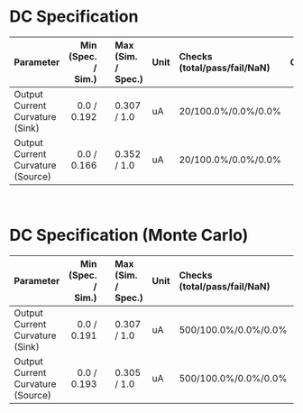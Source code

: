 
# DC Specification<br>

| Parameter | Min (Spec. / Sim.) |      | Max (Sim. / Spec.) | Unit | Checks (total/pass/fail/NaN) | Comment |
| :-------- | -----------------: | :--: | :----------------- | :--- | :--------------------------- | ------- |
| Output Current Curvature (Sink) | 0.0 / 0.192 | <svg height="20" width="150"><polyline points="3.0,3,3.0,17,147.0,17,147.0,3" style="fill:none;stroke:gray;stroke-width:1" /><polyline points="75.0,10.0,75.0,17" style="fill:none;stroke:gray;stroke-width:1" /><polyline points="30.6333552,10.0,47.238412800000006,10.0" style="stroke:green;stroke-width:2" /><circle cx="30.6333552" cy="10.0" r="3" style="fill:green;stroke:green;stroke-width:0" /><circle cx="47.238412800000006" cy="10.0" r="3" style="fill:green;stroke:green;stroke-width:0" /></svg> | 0.307 / 1.0 | uA | 20/100.0%/0.0%/0.0% |  |
| Output Current Curvature (Source) | 0.0 / 0.166 | <svg height="20" width="150"><polyline points="3.0,3,3.0,17,147.0,17,147.0,3" style="fill:none;stroke:gray;stroke-width:1" /><polyline points="75.0,10.0,75.0,17" style="fill:none;stroke:gray;stroke-width:1" /><polyline points="26.8474656,10.0,53.6856816,10.0" style="stroke:green;stroke-width:2" /><circle cx="26.8474656" cy="10.0" r="3" style="fill:green;stroke:green;stroke-width:0" /><circle cx="53.6856816" cy="10.0" r="3" style="fill:green;stroke:green;stroke-width:0" /></svg> | 0.352 / 1.0 | uA | 20/100.0%/0.0%/0.0% |  |

<br>

# DC Specification (Monte Carlo)<br>

| Parameter | Min (Spec. / Sim.) |      | Max (Sim. / Spec.) | Unit | Checks (total/pass/fail/NaN) | Comment |
| :-------- | -----------------: | :--: | :----------------- | :--- | :--------------------------- | ------- |
| Output Current Curvature (Sink) | 0.0 / 0.191 | <svg height="20" width="150"><polyline points="3.0,3,3.0,17,147.0,17,147.0,3" style="fill:none;stroke:gray;stroke-width:1" /><polyline points="75.0,10.0,75.0,17" style="fill:none;stroke:gray;stroke-width:1" /><polyline points="30.509183999999998,10.0,47.270208,10.0" style="stroke:green;stroke-width:2" /><circle cx="30.509183999999998" cy="10.0" r="3" style="fill:green;stroke:green;stroke-width:0" /><circle cx="47.270208" cy="10.0" r="3" style="fill:green;stroke:green;stroke-width:0" /></svg> | 0.307 / 1.0 | uA | 500/100.0%/0.0%/0.0% |  |
| Output Current Curvature (Source) | 0.0 / 0.193 | <svg height="20" width="150"><polyline points="3.0,3,3.0,17,147.0,17,147.0,3" style="fill:none;stroke:gray;stroke-width:1" /><polyline points="75.0,10.0,75.0,17" style="fill:none;stroke:gray;stroke-width:1" /><polyline points="30.7766208,10.0,46.9751376,10.0" style="stroke:green;stroke-width:2" /><circle cx="30.7766208" cy="10.0" r="3" style="fill:green;stroke:green;stroke-width:0" /><circle cx="46.9751376" cy="10.0" r="3" style="fill:green;stroke:green;stroke-width:0" /></svg> | 0.305 / 1.0 | uA | 500/100.0%/0.0%/0.0% |  |

<br>
